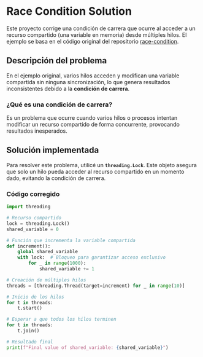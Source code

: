 # Race Condition Solution

Este proyecto corrige una condición de carrera que ocurre al acceder a un recurso compartido (una variable en memoria) desde múltiples hilos. El ejemplo se basa en el código original del repositorio [race-condition](https://github.com/ValterMed/race-condition).

## Descripción del problema

En el ejemplo original, varios hilos acceden y modifican una variable compartida sin ninguna sincronización, lo que genera resultados inconsistentes debido a la **condición de carrera**.

### ¿Qué es una condición de carrera?
Es un problema que ocurre cuando varios hilos o procesos intentan modificar un recurso compartido de forma concurrente, provocando resultados inesperados.

## Solución implementada

Para resolver este problema, utilicé un **`threading.Lock`**. Este objeto asegura que solo un hilo pueda acceder al recurso compartido en un momento dado, evitando la condición de carrera.

### Código corregido

```python
import threading

# Recurso compartido
lock = threading.Lock()
shared_variable = 0

# Función que incrementa la variable compartida
def increment():
    global shared_variable
    with lock:  # Bloqueo para garantizar acceso exclusivo
        for _ in range(1000):
            shared_variable += 1

# Creación de múltiples hilos
threads = [threading.Thread(target=increment) for _ in range(10)]

# Inicio de los hilos
for t in threads:
    t.start()

# Esperar a que todos los hilos terminen
for t in threads:
    t.join()

# Resultado final
print(f"Final value of shared_variable: {shared_variable}")
